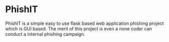 # PhishIT
PhishIT is a simple easy to use flask based web application phishing project which is GUI based. The merit of this project is even a none coder can conduct a internal phishing campaign.
